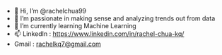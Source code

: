 - 👋 Hi, I’m @rachelchua99
- 👀 I’m passionate in making sense and analyzing trends out from data
- 🌱 I’m currently learning Machine Learning
- 📫 LinkedIn : https://www.linkedin.com/in/rachel-chua-kq/
- Gmail : rachelkq7@gmail.com
